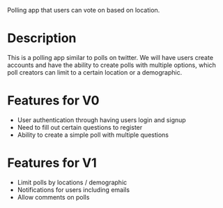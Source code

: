 Polling app that users can vote on based on location.

# Description

This is a polling app similar to polls on twitter. We will have users create accounts and have the ability to create polls with multiple options, which poll creators can limit to a certain location or a demographic.

# Features for V0

- User authentication through having users login and signup
- Need to fill out certain questions to register
- Ability to create a simple poll with multiple questions

# Features for V1

- Limit polls by locations / demographic
- Notifications for users including emails
- Allow comments on polls
